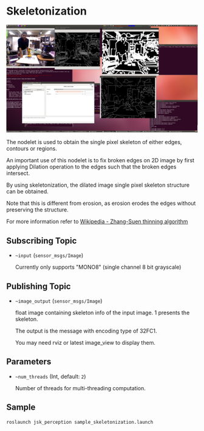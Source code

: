 # Skeletonization
![](images/skeletonization.png)

The nodelet is used to obtain the single pixel skeleton of either edges, contours or regions.

An important use of this nodelet is to fix broken edges on 2D image
by first applying Dilation operation to the edges such that the broken edges intersect.

By using skeletonization, the dilated image single pixel skeleton structure can be obtained.

Note that this is different from erosion, as erosion erodes the edges without preserving the structure.

For more information refer to [Wikipedia - Zhang-Suen thinning algorithm](http://rosettacode.org/wiki/Zhang-Suen_thinning_algorithm)


## Subscribing Topic
* `~input` (`sensor_msgs/Image`)

  Currently only supports "MONO8" (single channel 8 bit grayscale)


## Publishing Topic
* `~image_output` (`sensor_msgs/Image`)

  float image containing skeleton info of the input image. 1 presents the skeleton.

  The output is the message with encoding type of 32FC1.

  You may need rviz or latest image_view to display them.


## Parameters

* `~num_threads` (Int, default: `2`)

  Number of threads for multi-threading computation.


## Sample

```bash
roslaunch jsk_perception sample_skeletonization.launch
```
